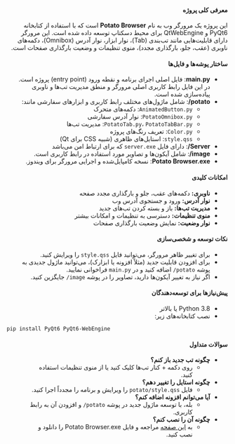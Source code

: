 <div dir="rtl">

#### معرفی کلی پروژه

این پروژه یک مرورگر وب به نام **Potato Browser** است که با استفاده از کتابخانه PyQt6 و QtWebEngine برای محیط دسکتاپ توسعه داده شده است. این مرورگر دارای قابلیت‌هایی مانند تب‌بندی (Tab)، نوار ابزار، نوار آدرس (Omnibox)، دکمه‌های ناوبری (عقب، جلو، بارگذاری مجدد)، منوی تنظیمات و وضعیت بارگذاری صفحات است.

#### ساختار پوشه‌ها و فایل‌ها

- <b>main.py</b>: فایل اصلی اجرای برنامه و نقطه ورود (entry point) پروژه است. در این فایل رابط کاربری اصلی مرورگر و منطق مدیریت تب‌ها و ناوبری پیاده‌سازی شده است.
- <b>potato/</b>: شامل ماژول‌های مختلف رابط کاربری و ابزارهای سفارشی مانند:
    - <code>AnimatedButton.py</code>: دکمه‌های متحرک
    - <code>PotatoOmnibox.py</code>: نوار آدرس سفارشی
    - <code>PotatoTab.py</code>، <code>PotatoTabBar.py</code>: مدیریت تب‌ها
    - <code>Color.py</code>: تعریف رنگ‌های پروژه
    - <code>style.qss</code>: استایل‌های ظاهری (شبیه CSS برای Qt)
- <b>Server/</b>: دارای فایل <code>server.exe</code> که برای ارتباط امن می‌باشد
- <b>image/</b>: شامل آیکون‌ها و تصاویر مورد استفاده در رابط کاربری است.
- <b>Potato Browser.exe</b>: نسخه کامپایل‌شده و اجرایی مرورگر برای ویندوز.

#### امکانات کلیدی

- <b>ناوبری:</b> دکمه‌های عقب، جلو و بارگذاری مجدد صفحه
- <b>نوار آدرس:</b> ورود و جستجوی آدرس وب
- <b>مدیریت تب‌ها:</b> باز و بسته کردن تب‌های جدید
- <b>منوی تنظیمات:</b> دسترسی به تنظیمات و امکانات بیشتر
- <b>نوار وضعیت:</b> نمایش وضعیت بارگذاری صفحات

#### نکات توسعه و شخصی‌سازی

- برای تغییر ظاهر مرورگر، می‌توانید فایل <code>style.qss</code> را ویرایش کنید.
- برای افزودن قابلیت جدید (مثلاً افزونه یا ابزارک)، می‌توانید ماژول جدیدی به پوشه <code>potato/</code> اضافه کنید و در <code>main.py</code> فراخوانی نمایید.
- اگر نیاز به تغییر آیکون‌ها دارید، تصاویر را در پوشه <code>image/</code> جایگزین کنید.

#### پیش‌نیازها برای توسعه‌دهندگان

- Python 3.8 یا بالاتر
- نصب کتابخانه‌های زیر:

</div>


  ```
  pip install PyQt6 PyQt6-WebEngine
  ```

<div dir="rtl">

#### سوالات متداول

- <b>چگونه تب جدید باز کنم؟</b>
    - روی دکمه + کنار تب‌ها کلیک کنید یا از منوی تنظیمات استفاده کنید.
- <b>چگونه استایل را تغییر دهم؟</b>
    - فایل <code>potato/style.qss</code> را ویرایش و برنامه را مجدداً اجرا کنید.
- <b>آیا می‌توانم افزونه اضافه کنم؟</b>
    - بله، با توسعه ماژول جدید در پوشه <code>potato/</code> و افزودن آن به رابط کاربری.
- <b>چگونه آن را نصب کنم؟</b>
    - به <a href="https://github.com/amir138813/Potato-Browser/releases">این صفحه</a> مراجعه و فایل Potato Browser.exe را دانلود و نصب کنید.

</div>